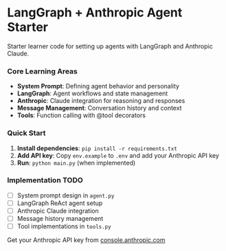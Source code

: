 # LangGraph + Anthropic Agent Starter

Starter learner code for setting up agents with LangGraph and Anthropic Claude.

### Core Learning Areas

- **System Prompt**: Defining agent behavior and personality
- **LangGraph**: Agent workflows and state management
- **Anthropic**: Claude integration for reasoning and responses
- **Message Management**: Conversation history and context
- **Tools**: Function calling with @tool decorators

### Quick Start

1. **Install dependencies**: `pip install -r requirements.txt`
2. **Add API key**: Copy `env.example` to `.env` and add your Anthropic API key
3. **Run**: `python main.py` (when implemented)

### Implementation TODO

- [ ] System prompt design in `agent.py`
- [ ] LangGraph ReAct agent setup
- [ ] Anthropic Claude integration
- [ ] Message history management
- [ ] Tool implementations in `tools.py`

Get your Anthropic API key from [console.anthropic.com](https://console.anthropic.com/)